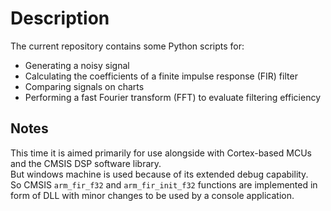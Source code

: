# Description
The current repository contains some Python scripts for:
- Generating a noisy signal
- Calculating the coefficients of a finite impulse response (FIR) filter
- Comparing signals on charts
- Performing a fast Fourier transform (FFT) to evaluate filtering efficiency

## Notes
This time it is aimed primarily for use alongside with Cortex-based MCUs and the CMSIS DSP software library.  
But windows machine is used because of its extended debug capability.  
So CMSIS `arm_fir_f32` and `arm_fir_init_f32` functions are implemented in  
form of DLL with minor changes to be used by a console application.

